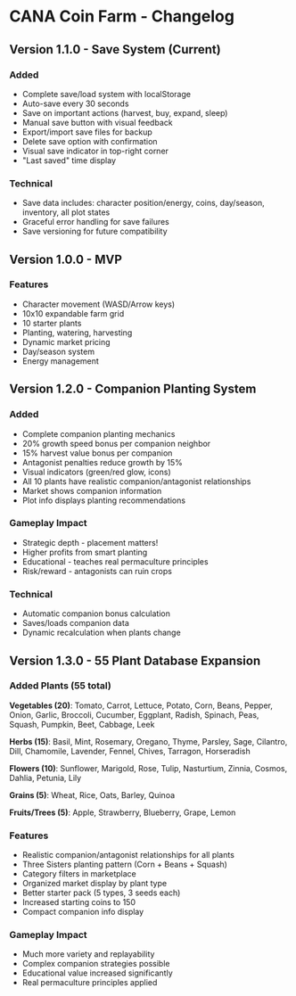 # CANA Coin Farm - Changelog

## Version 1.1.0 - Save System (Current)
### Added
- Complete save/load system with localStorage
- Auto-save every 30 seconds
- Save on important actions (harvest, buy, expand, sleep)
- Manual save button with visual feedback
- Export/import save files for backup
- Delete save option with confirmation
- Visual save indicator in top-right corner
- "Last saved" time display

### Technical
- Save data includes: character position/energy, coins, day/season, inventory, all plot states
- Graceful error handling for save failures
- Save versioning for future compatibility

## Version 1.0.0 - MVP
### Features
- Character movement (WASD/Arrow keys)
- 10x10 expandable farm grid
- 10 starter plants
- Planting, watering, harvesting
- Dynamic market pricing
- Day/season system
- Energy management

## Version 1.2.0 - Companion Planting System
### Added
- Complete companion planting mechanics
- 20% growth speed bonus per companion neighbor
- 15% harvest value bonus per companion
- Antagonist penalties reduce growth by 15%
- Visual indicators (green/red glow, icons)
- All 10 plants have realistic companion/antagonist relationships
- Market shows companion information
- Plot info displays planting recommendations

### Gameplay Impact
- Strategic depth - placement matters!
- Higher profits from smart planting
- Educational - teaches real permaculture principles
- Risk/reward - antagonists can ruin crops

### Technical
- Automatic companion bonus calculation
- Saves/loads companion data
- Dynamic recalculation when plants change

## Version 1.3.0 - 55 Plant Database Expansion
### Added Plants (55 total)
**Vegetables (20)**: Tomato, Carrot, Lettuce, Potato, Corn, Beans, Pepper, Onion, Garlic, Broccoli, Cucumber, Eggplant, Radish, Spinach, Peas, Squash, Pumpkin, Beet, Cabbage, Leek

**Herbs (15)**: Basil, Mint, Rosemary, Oregano, Thyme, Parsley, Sage, Cilantro, Dill, Chamomile, Lavender, Fennel, Chives, Tarragon, Horseradish

**Flowers (10)**: Sunflower, Marigold, Rose, Tulip, Nasturtium, Zinnia, Cosmos, Dahlia, Petunia, Lily

**Grains (5)**: Wheat, Rice, Oats, Barley, Quinoa

**Fruits/Trees (5)**: Apple, Strawberry, Blueberry, Grape, Lemon

### Features
- Realistic companion/antagonist relationships for all plants
- Three Sisters planting pattern (Corn + Beans + Squash)
- Category filters in marketplace
- Organized market display by plant type
- Better starter pack (5 types, 3 seeds each)
- Increased starting coins to 150
- Compact companion info display

### Gameplay Impact
- Much more variety and replayability
- Complex companion strategies possible
- Educational value increased significantly
- Real permaculture principles applied
